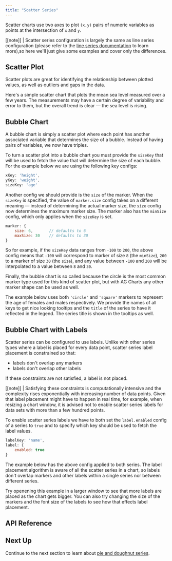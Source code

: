 ```yaml
---
title: "Scatter Series"
---
```


Scatter charts use two axes to plot `(x,y)` pairs of numeric variables as points at the intersection of `x` and `y`.

[[note]]
| Scatter series configuration is largely the same as line series configuration (please refer to the [line series documentation](/charts-line-series/) to learn more),so here we'll just give some examples and cover only the differences.

## Scatter Plot

Scatter plots are great for identifying the relationship between plotted values, as well as outliers and gaps in the data.

Here's a simple scatter chart that plots the mean sea level measured over a few years. The measurements may have a certain degree of variability and error to them, but the overall trend is clear &mdash; the sea level is rising.

<chart-example title='Scatter Chart' name='scatter-chart' type='generated'></chart-example>

## Bubble Chart

A bubble chart is simply a scatter plot where each point has another associated variable that determines the size of a bubble. Instead of having pairs of variables, we now have triples.

To turn a scatter plot into a bubble chart you must provide the `sizeKey` that will be used to fetch the value that will determine the size of each bubble. For the example below we are using the following key configs:

```js
xKey: 'height',
yKey: 'weight',
sizeKey: 'age'
```

Another config we should provide is the `size` of the marker. When the `sizeKey` is specified, the value of `marker.size` config takes on a different meaning &mdash; instead of determining the actual marker size, the `size` config now determines the maximum marker size. The marker also has the `minSize` config, which only applies when the `sizeKey` is set.

```js
marker: {
    size: 6,       // defaults to 6
    maxSize: 30    // defaults to 30
}
```

So for example, if the `sizeKey` data ranges from `-100` to `200`, the above config means that `-100` will correspond to marker of size `8` (the `minSize`), `200` to a marker of size `30` (the `size`), and any value between `-100` and `200` will be interpolated to a value between `8` and `30`.

Finally, the bubble chart is so called because the circle is the most common marker type used for this kind of scatter plot, but with AG Charts any other marker shape can be used as well.

The example below uses both `'circle'` and `'square'` markers to represent the age of females and males respectively. We provide the names of all keys to get nice looking tooltips and the `title` of the series to have it reflected in the legend. The series title is shown in the tooltips as well.

<chart-example title='Bubble Chart' name='bubble-chart' type='generated'></chart-example>

## Bubble Chart with Labels

Scatter series can be configured to use labels. Unlike with other series types where a label is placed
for every data point, scatter series label placement is constrained so that:

- labels don't overlap any markers
- labels don't overlap other labels

If these constraints are not satisfied, a label is not placed.

[[note]]
| Satisfying these constraints is computationally intensive and the complexity rises exponentially with increasing number of data points. Given that label placement might have to happen in real time, for example, when resizing a chart window, it is advised not to enable scatter series labels for data sets with more than a few hundred points.

To enable scatter series labels we have to both set the `label.enabled` config of a series to `true` and to specify which key should be used to fetch the label values.

```js
labelKey: 'name',
label: {
    enabled: true
}
```

The example below has the above config applied to both series. The label placement algorithm is aware
of all the scatter series in a chart, so labels don't overlap markers and other labels within a single
series nor between different series.

Try openening this example in a larger window to see that more labels are placed as the chart gets bigger.
You can also try changing the size of the markers and the font size of the labels to see how that effects
label placement.

<chart-example title='Bubble Chart with Labels' name='bubble-chart-labels' type='generated'></chart-example>

## API Reference

<api-documentation source='charts-api/api.json' section='scatter' config='{ "showSnippets": true }'></api-documentation>

## Next Up

Continue to the next section to learn about [pie and doughnut series](/charts-pie-series/).
